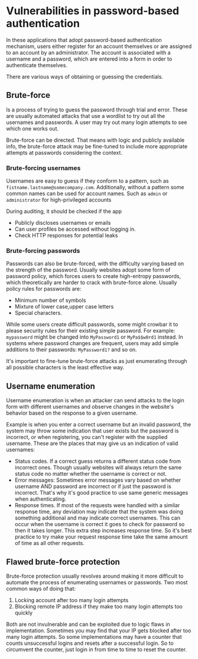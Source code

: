 # Vulnerabilities in password-based authentication

In these applications that adopt password-based authentication mechanism, users either register for an account themselves or are assigned to an account by an administrator. The account is associated with a username and a password, which are entered into a form in order to authenticate themselves.

There are various ways of obtaining or guessing the credentials.  

## Brute-force 

Is a process of trying to guess the password through trial and error. These are usually automated attacks that use a wordlist to try out all the usernames and passwords. A user may try out many login attempts to see which one works out.

Brute-force can be directed. That means with logic and publicly available info, the brute-force attack may be fine-tuned to include more appropriate attempts at passwords considering the context.

### Brute-forcing usernames

Usernames are easy to guess if they conform to a pattern, such as `fistname.lastname@somecompany.com`. Additionally, without a pattern some common names can be used for account names. Such as `admin` or `administrator` for high-privileged accounts

During auditing, it should be checked if the app
- Publicly discloses usernames or emails
- Can user profiles be accessed without logging in.
- Check HTTP responses for potential leaks

### Brute-forcing passwords

Passwords can also be brute-forced, with the difficulty varying based on the strength of the password. Usually websites adopt some form of password policy, which forces users to create high-entropy passwords, which theoretically are harder to crack with brute-force alone.
Usually policy rules for passwords are:
- Minimum number of symbols
- Mixture of lower case,upper case letters
- Special characters.

While some users create difficult passwords, some might crowbar it to please security rules for their existing simple password. For example: `mypassword` might be changed into `MyPassword1` or `MyPa$$w0rd1` instead. In systems where password changes are frequent, users may add simple additions to their passwords: `MyPassword1?` and so on. 

It's important to fine-tune brute-force attacks as just enumerating through all possible characters is the least effective way.

## Username enumeration

Username enumeration is when an attacker can send attacks to the login form with different usernames and observe changes in the website's behavior based on the response to a given username.

Example is when you enter a correct username but an invalid password, the system may throw some indication that user exists but the password is incorrect, or when registering, you can't register with the supplied username.
These are the places that may give us an indication of valid usernames:
- Status codes. If a correct guess returns a different status code from incorrect ones. Though usually websites will always return the same status code no matter whether the username is correct or not.
- Error messages: Sometimes error messages vary based on whether username AND password are incorrect or if just the password is incorrect. That's why it's good practice to use same generic messages when authenticating.
- Response times. If most of the requests were handled with a similar response time, any deviation may indicate that the system was doing something additional and may indicate correct usernames. This can occur when the username is correct it goes to check for password so then it takes longer. This extra step increases response time. So it's best practice to try make your request response time take the same amount of time as all other requests.

## Flawed brute-force protection

Brute-force protection usually revolves around making it more difficult to automate the process of enumerating usernames or passwords.
Two most common ways of doing that:

1. Locking account after too many login attempts
2. Blocking remote IP address if they make too many login attempts too quickly

Both are not invulnerable and can be exploited due to logic flaws in implementation.
Sometimes you may find that your IP gets blocked after too many login attempts. So some implementations may have a counter that counts unsuccessful logins and resets after a successful login. So to circumvent the counter, just login in from time to time to reset the counter.